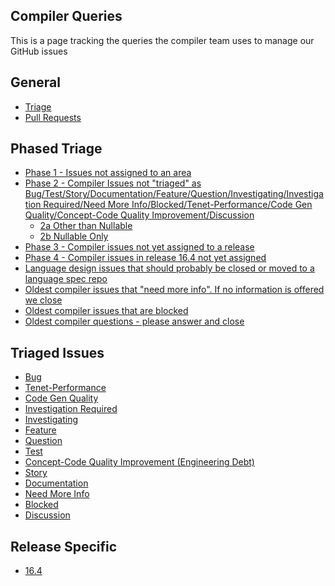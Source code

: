 Compiler Queries
-------------

This is a page tracking the queries the compiler team uses to manage our GitHub issues

## General

- [Triage](https://github.com/dotnet/roslyn/issues?utf8=✓&q=is%3Aopen+-label%3AArea-IDE+-label%3Aarea-performance+-label%3Aarea-interactive+-label%3A"Area-SDK+and+Samples"+-label%3AArea-external+-label%3Aarea-infrastructure+-label%3A"Area-Language+Design"+-label%3Aarea-Analyzers+is%3Aissue+-label%3Abug+-label%3Atest+-label%3Astory+-label%3Adocumentation+-label%3A"feature+request"++-label%3Adocumentation+-label%3Aquestion+-milestone%3Abacklog+-label%3Ainvestigating+-label%3A"area-project+system"++-label%3A"Investigation+Required"++-label%3Adiscussion+-label%3A"Need+More+Info"+-label%3Adisccussion+-label%3A"Concept-Code+Quality+Improvement")
- [Pull Requests](https://github.com/dotnet/roslyn/pulls?utf8=%E2%9C%93&q=is%3Aopen+is%3Apr+-label%3A%22PR+For+Personal+Review+Only%22+label%3Aarea-compilers++)

## Phased Triage
- [Phase 1 - Issues not assigned to an area](https://github.com/dotnet/roslyn/issues?utf8=%E2%9C%93&q=is%3Aopen%20is%3Aissue%20-label%3A%22Area-Dynamic%20Analysis%22%20-label%3A%22Area-Project%20System%22%20%20-label%3AArea-Performance%20-label%3AArea-Analyzers%20-label%3AArea-Compilers%20-label%3AArea-Debugging%20-label%3A%22Area-Design%20Notes%22%20-label%3AArea-External%20-label%3AArea-IDE%20-label%3AArea-Infrastructure%20-label%3AArea-Interactive%20-label%3A%22Area-Language%20Design%22%20-label%3A%22Area-SDK%20and%20Samples%22%20-label%3A%22Sprint%20Summary%22%20)
- [Phase 2 - Compiler Issues not "triaged"
  as Bug/Test/Story/Documentation/Feature/Question/Investigating/Investigation Required/Need More Info/Blocked/Tenet-Performance/Code Gen Quality/Concept-Code Quality Improvement/Discussion](https://github.com/dotnet/roslyn/issues?utf8=✓&q=is%3Aopen+is%3Aissue+label%3AArea-Compilers+-label%3ABug+-label%3ATest+-label%3AStory+-label%3ADocumentation+-label%3A"Feature+Request"+-label%3AQuestion+-label%3A"Investigation+Required"+-label%3A"Need+More+Info"+-label%3ABlocked+-label%3AInvestigating+-label%3ATenet-Performance+-label%3A"Code+Gen+Quality"+-label%3A"Concept-Code+Quality+Improvement"+-label%3ADiscussion+)
   - [2a Other than Nullable](https://github.com/dotnet/roslyn/issues?utf8=✓&q=is%3Aopen+is%3Aissue+label%3AArea-Compilers+-label%3ABug+-label%3ATest+-label%3AStory+-label%3ADocumentation+-label%3A"Feature+Request"+-label%3AQuestion+-label%3A"Investigation+Required"+-label%3A"Need+More+Info"+-label%3ABlocked+-label%3AInvestigating+-label%3ATenet-Performance+-label%3A"Code+Gen+Quality"+-label%3A"Concept-Code+Quality+Improvement"+-label%3ADiscussion++-label%3A%22New+Language+Feature+-+Nullable+Reference+Types%22)
   - [2b Nullable Only](https://github.com/dotnet/roslyn/issues?utf8=✓&q=is%3Aopen+is%3Aissue+label%3AArea-Compilers+-label%3ABug+-label%3ATest+-label%3AStory+-label%3ADocumentation+-label%3A"Feature+Request"+-label%3AQuestion+-label%3A"Investigation+Required"+-label%3A"Need+More+Info"+-label%3ABlocked+-label%3AInvestigating+-label%3ATenet-Performance+-label%3A"Code+Gen+Quality"+-label%3A"Concept-Code+Quality+Improvement"+-label%3ADiscussion+label%3A%22New+Language+Feature+-+Nullable+Reference+Types%22)
- [Phase 3 - Compiler issues not yet assigned to a release](https://github.com/dotnet/roslyn/issues?q=is%3Aopen+is%3Aissue+label%3AArea-Compilers+no%3Amilestone)
- [Phase 4 - Compiler issues in release 16.4 not yet assigned](https://github.com/dotnet/roslyn/issues?q=is%3Aopen+is%3Aissue+label%3AArea-Compilers+milestone%3A16.4+no%3Aassignee)
- [Language design issues that should probably be closed or moved to a language spec repo](https://github.com/dotnet/roslyn/issues?utf8=%E2%9C%93&q=is%3Aopen+is%3Aissue+label%3A%22Area-Language+Design%22+-label%3AArea-Compilers)
- [Oldest compiler issues that "need more info".  If no information is offered we close](https://github.com/dotnet/roslyn/issues?q=is%3Aopen+is%3Aissue+label%3AArea-Compilers+label%3A%22Need+More+Info%22+sort%3Acreated-asc)
- [Oldest compiler issues that are blocked](https://github.com/dotnet/roslyn/issues?q=is%3Aopen+is%3Aissue+label%3AArea-Compilers+sort%3Acreated-asc+label%3ABlocked)
- [Oldest compiler questions - please answer and close](https://github.com/dotnet/roslyn/issues?q=is%3Aopen+is%3Aissue+label%3AArea-Compilers+sort%3Acreated-asc+label%3AQuestion)

## Triaged Issues
- [Bug](https://github.com/dotnet/roslyn/issues?q=is%3Aopen+is%3Aissue+label%3AArea-Compilers+label%3ABug)
- [Tenet-Performance](https://github.com/dotnet/roslyn/issues?q=is%3Aopen+is%3Aissue+label%3AArea-Compilers+label%3ATenet-Performance)
- [Code Gen Quality](https://github.com/dotnet/roslyn/issues?q=is%3Aopen+is%3Aissue+label%3AArea-Compilers+label%3A%22Code+Gen+Quality%22)
- [Investigation Required](https://github.com/dotnet/roslyn/issues?q=is%3Aopen+is%3Aissue+label%3AArea-Compilers+label%3A%22Investigation+Required%22)
- [Investigating](https://github.com/dotnet/roslyn/issues?q=is%3Aopen+is%3Aissue+label%3AArea-Compilers+label%3AInvestigating)
- [Feature](https://github.com/dotnet/roslyn/issues?q=is%3Aopen+is%3Aissue+label%3AArea-Compilers+label%3A%22Feature+Request%22)
- [Question](https://github.com/dotnet/roslyn/issues?q=is%3Aopen+is%3Aissue+label%3AArea-Compilers+label%3AQuestion)
- [Test](https://github.com/dotnet/roslyn/issues?q=is%3Aopen+is%3Aissue+label%3AArea-Compilers+label%3ATest)
- [Concept-Code Quality Improvement (Engineering Debt)](https://github.com/dotnet/roslyn/issues?q=is%3Aopen+is%3Aissue+label%3AArea-Compilers+label%3A%22Concept-Code+Quality+Improvement%22)
- [Story](https://github.com/dotnet/roslyn/issues?q=is%3Aopen+is%3Aissue+label%3AArea-Compilers+label%3AStory)
- [Documentation](https://github.com/dotnet/roslyn/issues?q=is%3Aopen+is%3Aissue+label%3AArea-Compilers+label%3ADocumentation)
- [Need More Info](https://github.com/dotnet/roslyn/issues?q=is%3Aopen+is%3Aissue+label%3AArea-Compilers+label%3A%22Need+More+Info%22)
- [Blocked](https://github.com/dotnet/roslyn/issues?q=is%3Aopen+is%3Aissue+label%3AArea-Compilers+label%3ABlocked)
- [Discussion](https://github.com/dotnet/roslyn/issues?q=is%3Aopen+is%3Aissue+label%3AArea-Compilers+label%3ADiscussion)

## Release Specific
- [16.4](https://github.com/dotnet/roslyn/issues?utf8=✓&q=is%3Aopen+is%3Aissue+milestone%3A16.4+label%3AArea-Compilers+-label%3Adocumentation)
